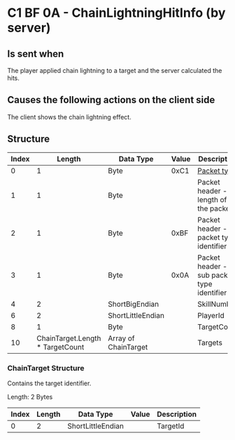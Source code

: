 # C1 BF 0A - ChainLightningHitInfo (by server)

## Is sent when

The player applied chain lightning to a target and the server calculated the hits.

## Causes the following actions on the client side

The client shows the chain lightning effect.

## Structure

| Index | Length | Data Type | Value | Description |
|-------|--------|-----------|-------|-------------|
| 0 | 1 |   Byte   | 0xC1  | [Packet type](PacketTypes.md) |
| 1 | 1 |    Byte   |      | Packet header - length of the packet |
| 2 | 1 |    Byte   | 0xBF  | Packet header - packet type identifier |
| 3 | 1 |    Byte   | 0x0A  | Packet header - sub packet type identifier |
| 4 | 2 | ShortBigEndian |  | SkillNumber |
| 6 | 2 | ShortLittleEndian |  | PlayerId |
| 8 | 1 | Byte |  | TargetCount |
| 10 | ChainTarget.Length * TargetCount | Array of ChainTarget |  | Targets |

### ChainTarget Structure

Contains the target identifier.

Length: 2 Bytes

| Index | Length | Data Type | Value | Description |
|-------|--------|-----------|-------|-------------|
| 0 | 2 | ShortLittleEndian |  | TargetId |